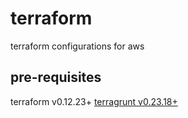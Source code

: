 # terraform

terraform configurations for aws

## pre-requisites

terraform v0.12.23+
[terragrunt
v0.23.18+](https://terragrunt.gruntwork.io/docs/getting-started/install/)
